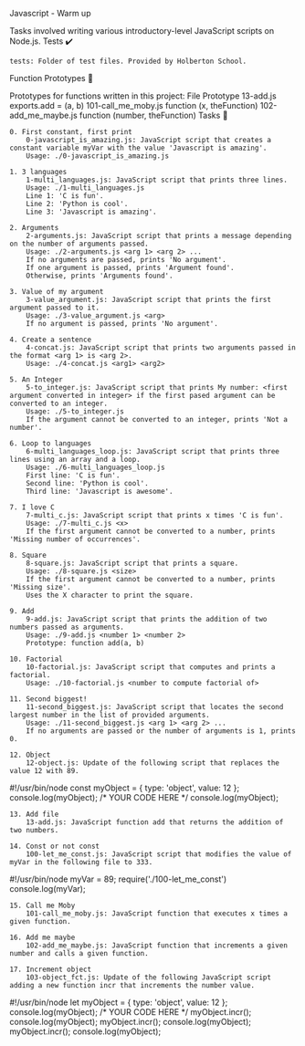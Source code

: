 Javascript - Warm up

Tasks involved writing various introductory-level JavaScript scripts on Node.js.
Tests ✔️

    tests: Folder of test files. Provided by Holberton School.

Function Prototypes 💾

Prototypes for functions written in this project:
File 	Prototype
13-add.js 	exports.add = (a, b)
101-call_me_moby.js 	function (x, theFunction)
102-add_me_maybe.js 	function (number, theFunction)
Tasks 📃

    0. First constant, first print
        0-javascript_is_amazing.js: JavaScript script that creates a constant variable myVar with the value 'Javascript is amazing'.
        Usage: ./0-javascript_is_amazing.js

    1. 3 languages
        1-multi_languages.js: JavaScript script that prints three lines.
        Usage: ./1-multi_languages.js
        Line 1: 'C is fun'.
        Line 2: 'Python is cool'.
        Line 3: 'Javascript is amazing'.

    2. Arguments
        2-arguments.js: JavaScript script that prints a message depending on the number of arguments passed.
        Usage: ./2-arguments.js <arg 1> <arg 2> ...
        If no arguments are passed, prints 'No argument'.
        If one argument is passed, prints 'Argument found'.
        Otherwise, prints 'Arguments found'.

    3. Value of my argument
        3-value_argument.js: JavaScript script that prints the first argument passed to it.
        Usage: ./3-value_argument.js <arg>
        If no argument is passed, prints 'No argument'.

    4. Create a sentence
        4-concat.js: JavaScript script that prints two arguments passed in the format <arg 1> is <arg 2>.
        Usage: ./4-concat.js <arg1> <arg2>

    5. An Integer
        5-to_integer.js: JavaScript script that prints My number: <first argument converted in integer> if the first pased argument can be converted to an integer.
        Usage: ./5-to_integer.js
        If the argument cannot be converted to an integer, prints 'Not a number'.

    6. Loop to languages
        6-multi_languages_loop.js: JavaScript script that prints three lines using an array and a loop.
        Usage: ./6-multi_languages_loop.js
        First line: 'C is fun'.
        Second line: 'Python is cool'.
        Third line: 'Javascript is awesome'.

    7. I love C
        7-multi_c.js: JavaScript script that prints x times 'C is fun'.
        Usage: ./7-multi_c.js <x>
        If the first argument cannot be converted to a number, prints 'Missing number of occurrences'.

    8. Square
        8-square.js: JavaScript script that prints a square.
        Usage: ./8-square.js <size>
        If the first argument cannot be converted to a number, prints 'Missing size'.
        Uses the X character to print the square.

    9. Add
        9-add.js: JavaScript script that prints the addition of two numbers passed as arguments.
        Usage: ./9-add.js <number 1> <number 2>
        Prototype: function add(a, b)

    10. Factorial
        10-factorial.js: JavaScript script that computes and prints a factorial.
        Usage: ./10-factorial.js <number to compute factorial of>

    11. Second biggest!
        11-second_biggest.js: JavaScript script that locates the second largest number in the list of provided arguments.
        Usage: ./11-second_biggest.js <arg 1> <arg 2> ...
        If no arguments are passed or the number of arguments is 1, prints 0.

    12. Object
        12-object.js: Update of the following script that replaces the value 12 with 89.

#!/usr/bin/node
const myObject = {
  type: 'object',
  value: 12
};
console.log(myObject);
/*
YOUR CODE HERE
*/
console.log(myObject);

    13. Add file
        13-add.js: JavaScript function add that returns the addition of two numbers.

    14. Const or not const
        100-let_me_const.js: JavaScript script that modifies the value of myVar in the following file to 333.

#!/usr/bin/node
myVar = 89;
require('./100-let_me_const')
console.log(myVar);

    15. Call me Moby
        101-call_me_moby.js: JavaScript function that executes x times a given function.

    16. Add me maybe
        102-add_me_maybe.js: JavaScript function that increments a given number and calls a given function.

    17. Increment object
        103-object_fct.js: Update of the following JavaScript script adding a new function incr that increments the number value.

#!/usr/bin/node
let myObject = {
  type: 'object',
  value: 12
};
console.log(myObject);
/*
YOUR CODE HERE
*/
myObject.incr();
console.log(myObject);
myObject.incr();
console.log(myObject);
myObject.incr();
console.log(myObject);
